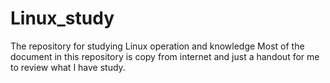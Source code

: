 # Linux_study
The repository for studying Linux operation and knowledge
Most of the document in  this repository is copy from internet and just a handout for me to review what I have study.
